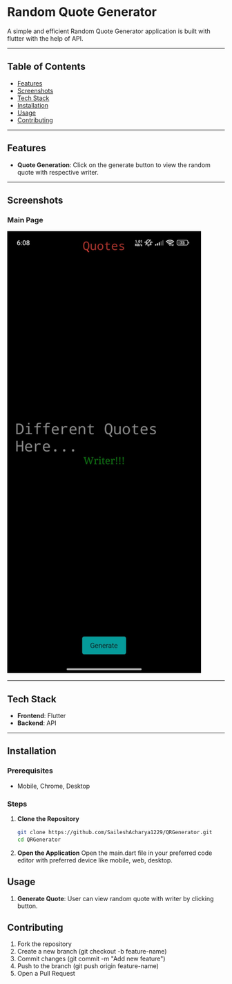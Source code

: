 # Random Quote Generator

A simple and efficient Random Quote Generator application is built with flutter with the help of API.



---

## Table of Contents

- [Features](#features)
- [Screenshots](#screenshots)
- [Tech Stack](#tech-stack)
- [Installation](#installation)
- [Usage](#usage)
- [Contributing](#contributing)

---

## Features

- **Quote Generation**: Click on the generate button to view the random quote with respective writer.



---

## Screenshots

### Main Page
![Main Page](assets/homepage.jfif)

---

## Tech Stack

- **Frontend**: Flutter
- **Backend**: API

---

## Installation

### Prerequisites
- Mobile, Chrome, Desktop
### Steps

1. **Clone the Repository**

   ```bash
   git clone https://github.com/SaileshAcharya1229/QRGenerator.git
   cd QRGenerator

2. **Open the Application**
Open the main.dart file in your preferred code editor with preferred device like mobile, web, desktop.

## Usage
1. **Generate Quote**: User can view random quote with writer by clicking button. 


## Contributing
1. Fork the repository
2. Create a new branch (git checkout -b feature-name)
3. Commit changes (git commit -m "Add new feature")
4. Push to the branch (git push origin feature-name)
5. Open a Pull Request
